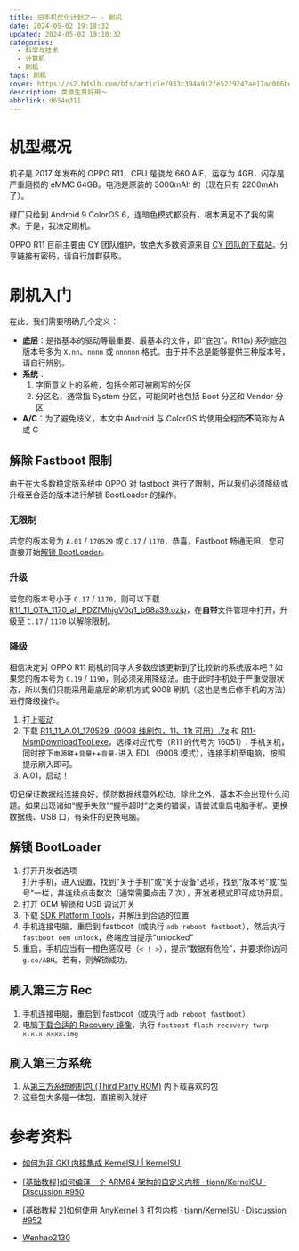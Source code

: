 ```yaml
---
title: 旧手机优化计划之一 - 刷机
date: 2024-05-02 19:18:32
updated: 2024-05-02 19:18:32
categories:
  - 科学与技术
  - 计算机
  - 刷机
tags: 刷机
cover: https://s2.hdslb.com/bfs/article/933c394a912fe5229247ae17ad006be11352440272.png@1e_1c.webp
description: 类原生真好用～
abbrlink: d654e311
---
```


# 机型概况

机子是 2017 年发布的 OPPO R11，CPU 是骁龙 660 AIE，运存为 4GB，闪存是严重磨损的 eMMC 64GB。电池是原装的 3000mAh 的（现在只有 2200mAh 了）。

绿厂只给到 Android 9 ColorOS 6，连暗色模式都没有，根本满足不了我的需求。于是，我决定刷机。

OPPO R11 目前主要由 CY 团队维护，故绝大多数资源来自 [CY 团队的下载站](https://d.cyteam.cn/)。分享链接有密码，请自行加群获取。

# 刷机入门

在此，我们需要明确几个定义：

- **底层**：是指基本的驱动等最重要、最基本的文件，即“底包”。R11(s) 系列底包版本号多为 `X.nn`、`nnnn` 或 `nnnnnn` 格式。由于并不总是能够提供三种版本号，请自行辨别。
- **系统**：
  1. 字面意义上的系统，包括全部可被刷写的分区
  2. 分区名，通常指 System 分区，可能同时也包括 Boot 分区和 Vendor 分区
- **A/C**：为了避免歧义，本文中 Android 与 ColorOS 均使用全程而**不**简称为 A 或 C

## 解除 Fastboot 限制

由于在大多数稳定版系统中 OPPO 对 fastboot 进行了限制，所以我们必须降级或升级至合适的版本进行解锁 BootLoader 的操作。

### 无限制

若您的版本号为 `A.01` / `170529` 或 `C.17` / `1170`，恭喜，Fastboot 畅通无阻，您可直接开始[解锁 BootLoader](#解锁-BootLoader)。

### 升级

若您的版本号小于 `C.17` / `1170`，则可以下载 [R11_11_OTA_1170_all_PDZfMhjgV0q1_b68a39.ozip](https://d.cyteam.cn/d/CY%E4%B8%8E%E6%A9%99%E6%A0%B9%E7%9B%AE%E5%BD%95/%E6%89%8B%E6%9C%BA%E5%88%B7%E6%9C%BA/OPPO/R%26K%20Series/R11/%E5%AE%98%E6%96%B9ROM%EF%BC%88Stock%20ROM%EF%BC%89/%E5%8D%A1%E5%88%B7%EF%BC%88Flash%20Through%20Recovery%EF%BC%89/R11_11_OTA_1170_all_PDZfMhjgV0q1_b68a39.ozip?sign=IY5sogNDdcsn_0Y7V9WT6SSAK73dy6YUPLk92BpdWnk=:0)，在**自带**文件管理中打开，升级至 `C.17` / `1170` 以解除限制。

### 降级

相信决定对 OPPO R11 刷机的同学大多数应该更新到了比较新的系统版本吧？如果您的版本号为 `C.19` / `1190`，则必须采用降级法。由于此时手机处于严重受限状态，所以我们只能采用最底层的刷机方式 9008 刷机（这也是售后修手机的方法）进行降级操作。

1. 打上[驱动](https://d.cyteam.cn/d/CY%E4%B8%8E%E6%A9%99%E6%A0%B9%E7%9B%AE%E5%BD%95/%E6%89%8B%E6%9C%BA%E5%88%B7%E6%9C%BA/%E8%BD%AF%E4%BB%B6%E5%B7%A5%E5%85%B7%EF%BC%88Software%20Tools%EF%BC%89/%E9%A9%B1%E5%8A%A8%EF%BC%88Drive%EF%BC%89/CYteam-Services-Tools%20For%20Win10.exe)
2. 下载 [R11_11_A.01_170529（9008 线刷包，11、11t 可用）.7z](https://d.cyteam.cn/d/CY%E4%B8%8E%E6%A9%99%E6%A0%B9%E7%9B%AE%E5%BD%95/%E6%89%8B%E6%9C%BA%E5%88%B7%E6%9C%BA/OPPO/R%26K%20Series/R11/%E5%AE%98%E6%96%B9ROM%EF%BC%88Stock%20ROM%EF%BC%89/%E7%BA%BF%E5%88%B7%EF%BC%88Flash%20Through%209008%EF%BC%89/R11_11_A.01_170529%EF%BC%889008%E7%BA%BF%E5%88%B7%E5%8C%85%EF%BC%8C11%E3%80%8111t%E5%8F%AF%E7%94%A8%EF%BC%89.7z?sign=EjY5LRISMx_UXC7jbayarsYXffcL_IEzOxuSgBCMpto=:0) 和 [R11-MsmDownloadTool.exe](<https://d.cyteam.cn/d/CY%E4%B8%8E%E6%A9%99%E6%A0%B9%E7%9B%AE%E5%BD%95/%E6%89%8B%E6%9C%BA%E5%88%B7%E6%9C%BA/OPPO/R%26K%20Series/R11/%E8%BD%AF%E4%BB%B6%E5%B7%A5%E5%85%B7%20%EF%BC%88Software%20Tools%EF%BC%89/%E5%88%B7%E6%9C%BA%E5%B7%A5%E5%85%B7%20(Flash%20Tool)/R11-MsmDownloadTool.exe?sign=hKnlxjiE602PHN3sgJpqSm_El2EMBhrUt5QAVEyPug8=:0>)，选择对应代号（R11 的代号为 16051）；手机关机，同时按下`电源键`+`音量+`+`音量-`进入 EDL（9008 模式），连接手机至电脑，按照提示刷入即可。
3. A.01，启动！

切记保证数据线连接良好，慎防数据线意外松动。除此之外，基本不会出现什么问题。如果出现诸如“握手失败”“握手超时”之类的错误，请尝试重启电脑手机、更换数据线、USB 口，有条件的更换电脑。

## 解锁 BootLoader

1. 打开开发者选项<br>打开手机，进入设置，找到“关于手机”或“关于设备”选项，找到“版本号”或“型号“一栏，并连续点击数次（通常需要点击 7 次），开发者模式即可成功开启。
2. 打开 OEM 解锁和 USB 调试开关
3. 下载 [SDK Platform Tools](https://developer.android.google.cn/tools/releases/platform-tools?hl=zh_CN)，并解压到合适的位置
4. 手机连接电脑，重启到 fastboot（或执行 `adb reboot fastboot`），然后执行 `fastboot oem unlock`，终端应当提示“unlocked”
5. 重启，手机应当有一橙色感叹号（`< ! >`），提示“数据有危险”，并要求你访问`g.co/ABH`。若有，则解锁成功。

## 刷入第三方 Rec

1. 手机连接电脑，重启到 fastboot（或执行 `adb reboot fastboot`）
2. 电脑[下载合适的 Recovery 镜像](<https://d.cyteam.cn/%E6%89%8B%E6%9C%BA%E5%88%B7%E6%9C%BA/OPPO/R&K%20Series/R11/%E7%AC%AC%E4%B8%89%E6%96%B9%E6%81%A2%E5%A4%8D%E6%A8%A1%E5%BC%8F%E9%95%9C%E5%83%8F%20(Third%20Party%20Recovery%20Image)>)，执行 `fastboot flash recovery twrp-x.x.x-xxxx.img`

## 刷入第三方系统

1. 从[第三方系统刷机包 (Third Party ROM)](<https://d.cyteam.cn/%E6%89%8B%E6%9C%BA%E5%88%B7%E6%9C%BA/OPPO/R&K%20Series/R11/%E7%AC%AC%E4%B8%89%E6%96%B9%E7%B3%BB%E7%BB%9F%E5%88%B7%E6%9C%BA%E5%8C%85%20(Third%20Party%20ROM)>) 内下载喜欢的包
2. 这些包大多是一体包，直接刷入就好

# 参考资料

- [如何为非 GKI 内核集成 KernelSU | KernelSU](https://kernelsu.org/zh_CN/guide/how-to-integrate-for-non-gki.html)
- [[基础教程]如何编译一个 ARM64 架构的自定义内核 · tiann/KernelSU · Discussion #950](https://github.com/tiann/KernelSU/discussions/950)
- [[基础教程 2]如何使用 AnyKernel 3 打包内核 · tiann/KernelSU · Discussion #952](https://github.com/tiann/KernelSU/discussions/952)

- [Wenhao2130](https://github.com/Wenhao2130)
